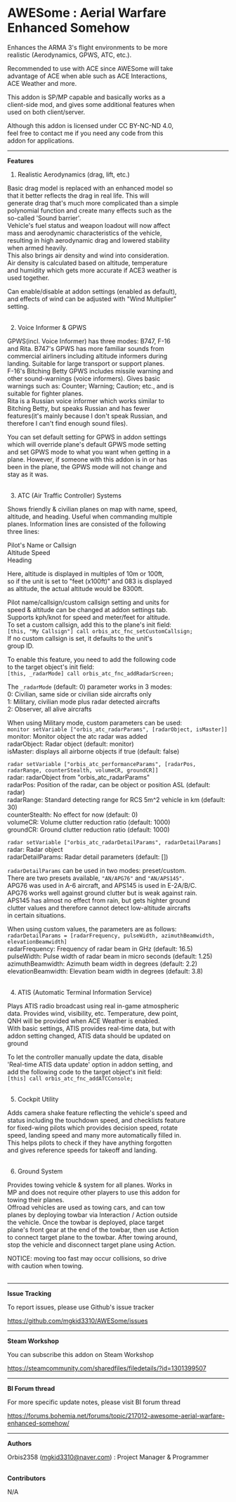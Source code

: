 # AWESome : Aerial Warfare Enhanced Somehow  

Enhances the ARMA 3's flight environments to be more  
realistic (Aerodynamics, GPWS, ATC, etc.).  

Recommended to use with ACE since AWESome will take  
advantage of ACE when able such as ACE Interactions,  
ACE Weather and more.  

This addon is SP/MP capable and basically works as a  
client-side mod, and gives some additional features when  
used on both client/server.  

Although this addon is licensed under CC BY-NC-ND 4.0,  
feel free to contact me if you need any code from this  
addon for applications.  

----------------

**Features**  

1. Realistic Aerodynamics (drag, lift, etc.)  

Basic drag model is replaced with an enhanced model so  
that it better reflects the drag in real life. This will  
generate drag that's much more complicated than a simple  
polynomial function and create many effects such as the  
so-called 'Sound barrier'.  
Vehicle's fuel status and weapon loadout will now affect  
mass and aerodynamic characteristics of the vehicle,  
resulting in high aerodynamic drag and lowered stability  
when armed heavily.  
This also brings air density and wind into consideration.  
Air density is calculated based on altitude, temperature  
and humidity which gets more accurate if ACE3 weather is  
used together.  

Can enable/disable at addon settings (enabled as default),  
and effects of wind can be adjusted with "Wind Multiplier"  
setting.  
&nbsp;

2. Voice Informer & GPWS  

GPWS(incl. Voice Informer) has three modes: B747, F-16  
and Rita. B747's GPWS has more familiar sounds from  
commercial airliners including altitude informers during  
landing. Suitable for large transport or support planes.  
F-16's Bitching Betty GPWS includes missile warning and  
other sound-warnings (voice informers). Gives basic  
warnings such as: Counter; Warning; Caution; etc., and is  
suitable for fighter planes.  
Rita is a Russian voice informer which works similar to  
Bitching Betty, but speaks Russian and has fewer  
features(it's mainly because I don't speak Russian, and  
therefore I can't find enough sound files).  

You can set default setting for GPWS in addon settings  
which will override plane's default GPWS mode setting  
and set GPWS mode to what you want when getting in a  
plane. However, if someone with this addon is in or has  
been in the plane, the GPWS mode will not change and  
stay as it was.  
&nbsp;

3. ATC (Air Traffic Controller) Systems  

Shows friendly & civilian planes on map with name, speed,  
altitude, and heading. Useful when commanding multiple  
planes. Information lines are consisted of the following  
three lines:  

Pilot's Name or Callsign  
Altitude Speed  
Heading  

Here, altitude is displayed in multiples of 10m or 100ft,  
so if the unit is set to "feet (x100ft)" and 083 is displayed  
as altitude, the actual altitude would be 8300ft.  

Pilot name/callsign/custom callsign setting and units for  
speed & altitude can be changed at addon settings tab.  
Supports kph/knot for speed and meter/feet for altitude.  
To set a custom callsign, add this to the plane's init field:  
`[this, "My Callsign"] call orbis_atc_fnc_setCustomCallsign;`  
If no custom callsign is set, it defaults to the unit's  
group ID.  

To enable this feature, you need to add the following code  
to the target object's init field:  
`[this, _radarMode] call orbis_atc_fnc_addRadarScreen;`  

The `_radarMode` (default: 0) parameter works in 3 modes:  
0: Civilian, same side or civilian side aircrafts only  
1: Military, civilian mode plus radar detected aircrafts  
2: Observer, all alive aircrafts  

When using Military mode, custom parameters can be used:  
`monitor setVariable ["orbis_atc_radarParams", [radarObject, isMaster]]`  
monitor: Monitor object the atc radar was added  
radarObject: Radar object (default: monitor)  
isMaster: displays all airborne objects if true (default: false)  

`radar setVariable ["orbis_atc_performanceParams", [radarPos, radarRange, counterStealth, volumeCR, groundCR]]`  
radar: radarObject from "orbis_atc_radarParams"  
radarPos: Position of the radar, can be object or position ASL (default: radar)  
radarRange: Standard detecting range for RCS 5m^2 vehicle in km (default: 30)  
counterStealth: No effect for now (default: 0)  
volumeCR: Volume clutter reduction ratio (default: 1000)  
groundCR: Ground clutter reduction ratio (default: 1000)  

`radar setVariable ["orbis_atc_radarDetailParams", radarDetailParams]`  
radar: Radar object  
radarDetailParams: Radar detail parameters (default: [])  

`radarDetailParams` can be used in two modes: preset/custom.  
There are two presets available, `"AN/APG76"` and `"AN/APS145"`.  
APG76 was used in A-6 aircraft, and APS145 is used in E-2A/B/C.  
APG76 works well against ground clutter but is weak against rain.  
APS145 has almost no effect from rain, but gets highter ground  
clutter values and therefore cannot detect low-altitude aircrafts  
in certain situations.  

When using custom values, the parameters are as follows:  
`radarDetailParams = [radarFrequency, pulseWidth, azimuthBeamwidth, elevationBeamwidth]`  
radarFrequency: Frequency of radar beam in GHz (default: 16.5)  
pulseWidth: Pulse width of radar beam in micro seconds (default: 1.25)  
azimuthBeamwidth: Azimuth beam width in degrees (default: 2.2)  
elevationBeamwidth: Elevation beam width in degrees (default: 3.8)  
&nbsp;

4. ATIS (Automatic Terminal Information Service)  

Plays ATIS radio broadcast using real in-game atmospheric  
data. Provides wind, visibility, etc. Temperature, dew point,  
QNH will be provided when ACE Weather is enabled.  
With basic settings, ATIS provides real-time data, but with  
addon setting changed, ATIS data should be updated on  
ground  

To let the controller manually update the data, disable  
'Real-time ATIS data update' option in addon setting, and  
add the following code to the target object's init field:  
`[this] call orbis_atc_fnc_addATCConsole;`  
&nbsp;

5. Cockpit Utility  

Adds camera shake feature reflecting the vehicle's speed and  
status including the touchdown speed, and checklists feature  
for fixed-wing pilots which provides decision speed, rotate  
speed, landing speed and many more automatically filled in.  
This helps pilots to check if they have anything forgotten  
and gives reference speeds for takeoff and landing.  
&nbsp;

6. Ground System  

Provides towing vehicle & system for all planes. Works in  
MP and does not require other players to use this addon for  
towing their planes.  
Offroad vehicles are used as towing cars, and can tow  
planes by deploying towbar via Interaction / Action outside  
the vehicle. Once the towbar is deployed, place target  
plane's front gear at the end of the towbar, then use Action  
to connect target plane to the towbar. After towing around,  
stop the vehicle and disconnect target plane using Action.  

NOTICE: moving too fast may occur collisions, so drive  
with caution when towing.  
&nbsp;

----------------

**Issue Tracking**  

To report issues, please use Github's issue tracker  

https://github.com/mgkid3310/AWESome/issues  

----------------

**Steam Workshop**  

You can subscribe this addon on Steam Workshop  

https://steamcommunity.com/sharedfiles/filedetails/?id=1301399507  

----------------

**BI Forum thread**  

For more specific update notes, please visit BI forum thread  

https://forums.bohemia.net/forums/topic/217012-awesome-aerial-warfare-enhanced-somehow/  

----------------

**Authors**  

Orbis2358 (mgkid3310@naver.com) : Project Manager & Programmer  
&nbsp;

**Contributors**

N/A
